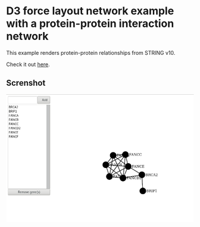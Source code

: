 
# D3 force layout network example with a protein-protein interaction network

This example renders protein-protein relationships from STRING v10.

Check it out [here](https://rawcdn.githack.com/kcanderson/d3ForceNetworkExample/5c6279660bfa070016bf4bd81f45660357d851d2/index.html).

## Screnshot

![Fanconi anemia](fanconi_example.png)
